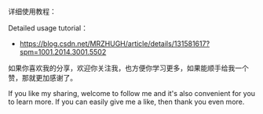 详细使用教程：

Detailed usage tutorial：

- https://blog.csdn.net/MRZHUGH/article/details/131581617?spm=1001.2014.3001.5502



如果你喜欢我的分享，欢迎你关注我，也方便你学习更多，如果能顺手给我一个赞，那就更加感谢了。

If you like my sharing, welcome to follow me and it's also convenient for you to learn more. If you can easily give me a like, then thank you even more.